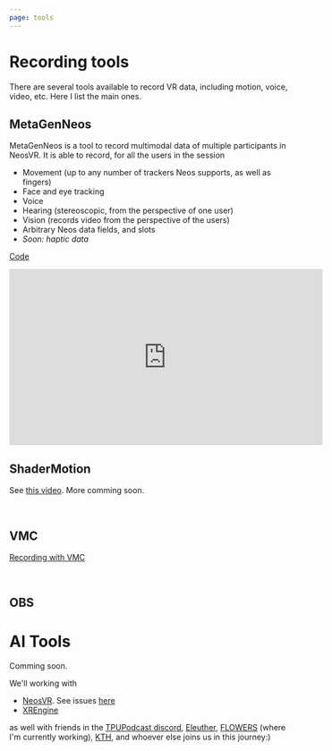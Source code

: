 ```yaml
---
page: tools
---
```


# Recording tools

There are several tools available to record VR data, including motion, voice, video, etc. Here I list the main ones.

## MetaGenNeos

MetaGenNeos is a tool to record multimodal data of multiple participants in NeosVR. It is able to record, for all the users in the session

 - Movement (up to any number of trackers Neos supports, as well as fingers)
 - Face and eye tracking
 - Voice
 - Hearing (stereoscopic, from the perspective of one user)
 - Vision (records video from the perspective of the users)
 - Arbitrary Neos data fields, and slots
 - *Soon: haptic data*

<div class="project-button">
<a href="https://github.com/MetaGenAI/MetaGenNeos" target="_blank">
    <p><i class='fa fa-github'></i></p>
    <p>Code</p>
</a>
</div>

<iframe width="560" height="315" src="https://www.youtube.com/embed/PgQmuIQYoBE" frameborder="0" allow="accelerometer; autoplay; clipboard-write; encrypted-media; gyroscope; picture-in-picture" allowfullscreen></iframe>

<br/>

## ShaderMotion

See [this video](https://www.youtube.com/watch?v=r8YpXP0RlZc&ab_channel=Ruuubick). More comming soon.

<br/>

## VMC

[Recording with VMC](/vmc)

<br/>

## OBS

# AI Tools

Comming soon.

We'll working with 

- [NeosVR](https://neos.com/). See issues [here](https://github.com/MetaGenAI/MetaGenNeos/issues?q=is%3Aissue+is%3Aopen+sort%3Aupdated-desc)
- [XREngine](https://github.com/XRFoundation/XREngine)

as well with friends in the [TPUPodcast discord](https://discord.gg/6ABGU2476B), [Eleuther](https://www.eleuther.ai/), [FLOWERS](https://flowers.inria.fr/) (where I'm currently working), [KTH](https://www.kth.se/is/tmh/division-of-speech-music-and-hearing-1.780110), and whoever else joins us in this journey:)